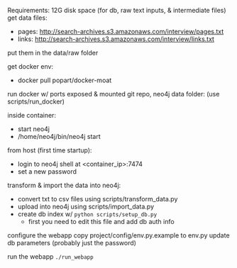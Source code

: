 Requirements:
  12G disk space (for db, raw text inputs, & intermediate files)
get data files:
  * pages: http://search-archives.s3.amazonaws.com/interview/pages.txt
  * links: http://search-archives.s3.amazonaws.com/interview/links.txt

  put them in the data/raw folder

get docker env:
  * docker pull popart/docker-moat

run docker w/ ports exposed & mounted git repo, neo4j data folder:
  (use scripts/run_docker)

inside container:
  * start neo4j
  * /home/neo4j/bin/neo4j start

from host (first time startup):
  * login to neo4j shell at <container_ip>:7474
  * set a new password

transform & import the data into neo4j:
  * convert txt to csv files using scripts/transform_data.py
  * upload into neo4j using scripts/import_data.py
  * create db index w/ `python scripts/setup_db.py`
    * first you need to edit this file and add db auth info

configure the webapp
  copy project/config/env.py.example to env.py
  update db parameters (probably just the password)

run the webapp
  `./run_webapp`
